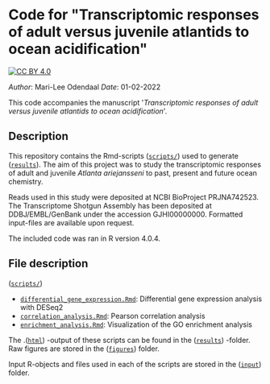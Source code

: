 # Code for "Transcriptomic responses of adult versus juvenile atlantids to ocean acidification"

[![CC BY 4.0][cc-by-shield]][cc-by]

[cc-by]: http://creativecommons.org/licenses/by/4.0/
[cc-by-shield]: https://img.shields.io/badge/License-CC%20BY%204.0-lightgrey.svg

_Author_: Mari-Lee Odendaal
_Date_: 01-02-2022

This code accompanies the manuscript '_Transcriptomic responses of adult versus juvenile atlantids to ocean acidification_'.

## Description

This repository contains the Rmd-scripts ([`scripts/`](scripts/)) used to generate ([`results`](results/)). The aim of this project was to study the transcriptomic responses of adult and juvenile _Atlanta ariejansseni_ to past, present and future ocean chemistry.

Reads used in this study were deposited at NCBI BioProject PRJNA742523. The Transcriptome Shotgun Assembly has been deposited at DDBJ/EMBL/GenBank under the accession GJHI00000000. Formatted input-files are available upon request.

The included code was ran in R version 4.0.4.

## File description
([`scripts/`](scripts/)) 

- [`differential_gene_expression.Rmd`](scripts/differential_gene_expression.Rmd): Differential gene expression analysis with DESeq2
- [`correlation_analysis.Rmd`](scripts/correlation_analysis.Rmd): Pearson correlation analysis
- [`enrichment_analysis.Rmd`](scripts/enrichment_analysis.Rmd): Visualization of the GO enrichment analysis

The .([`html`](results/html/)) -output of these scripts can be found in the ([`results`](results/)) -folder. Raw figures are stored in the ([`figures`](results/figures/))  folder.

Input R-objects and files used in each of the scripts are stored in the ([`input`](input/)) folder.

